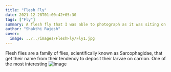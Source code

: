 ```yaml
---
title: "Flesh Fly"
date: 2021-12-28T01:00:42+05:30
tags: ["Fly"]
summary: A flesh fly that I was able to photograph as it was siting on a branch
author: "Shakthi Rajesh"
cover:
  image: ../../images/FleshFly/Fly1.jpg
---
```

  Flesh flies are a family of flies, scientifically known as Sarcophagidae, that get their name from their tendency to deposit their larvae on carrion. One of the most interesting
![image](../../images/FleshFly/FleshFly2.jpg)
